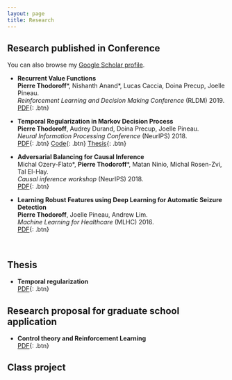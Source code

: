 ```yaml
---
layout: page
title: Research
---
```


## Research published in Conference 

You can also browse my <a href="https://scholar.google.ca/citations?user=pkw6kkYAAAAJ&hl=en" target="_blank">Google Scholar profile</a>.
<br />

- **Recurrent Value Functions**  
	**Pierre Thodoroff**\*, Nishanth Anand\*, Lucas Caccia, Doina Precup, Joelle Pineau.  
	*Reinforcement Learning and Decision Making Conference* (RLDM) 2019.  
	[PDF](https://pierthodo.github.io/recurrent_value_functions.pdf){: .btn}


- **Temporal Regularization in Markov Decision Process**  
	**Pierre Thodoroff**, Audrey Durand, Doina Precup, Joelle Pineau.  
	*Neural Information Processing Conference* (NeurIPS) 2018.  
	[PDF](https://pierthodo.github.io/Temporal_regularization.pdf){: .btn}
	[Code](https://github.com/pierthodo/temporal_regularization){: .btn}
	[Thesis](https://pierthodo.github.io/temporal_regularization_thesis.pdf){: .btn}
	
- **Adversarial Balancing for Causal Inference**  
	Michal Ozery-Flato\*, **Pierre Thodoroff**\*, Matan Ninio, Michal Rosen-Zvi, Tal El-Hay.  
	*Causal inference workshop* (NeurIPS) 2018.  
	[PDF](https://pierthodo.github.io/Adversarial_balancing.pdf){: .btn}

- **Learning Robust Features using Deep Learning for Automatic Seizure Detection**  
	**Pierre Thodoroff**, Joelle Pineau, Andrew Lim.  
	*Machine Learning for Healthcare* (MLHC) 2016.  
	[PDF](https://pierthodo.github.io/automatic_seizure_detection.pdf){: .btn}
<br /> 

## Thesis
- **Temporal regularization**  
	[PDF](https://github.com/pierthodo/pierthodo.github.io/blob/master/temporal_regularization_thesis.pdf){: .btn}

## Research proposal for graduate school application
- **Control theory and Reinforcement Learning**  
	[PDF](https://github.com/pierthodo/pierthodo.github.io/blob/master/Research_proposal_cambridge.pdf){: .btn}

## Class project 

